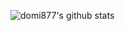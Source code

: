 ![domi877's github stats](https://github-readme-stats.vercel.app/api?username=domi877&show_icons=true&theme=onedark)
